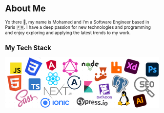 # About Me

Yo there 👋, my name is Mohamed and I'm a Software Engineer based in Paris 🇫🇷. I have a deep passion for new technologies and programming and enjoy exploring and applying the latest trends to my work.

## My Tech Stack 

![TechStack](tech-stack.png)
